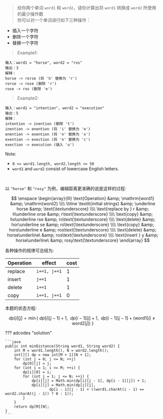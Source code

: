 <!-- prettier-ignore-start -->

> 给你两个单词 `word1` 和 `word2`，请你计算出将 `word1` 转换成 `word2` 所使用的最少操作数 <br>
> 你可以对一个单词进行如下三种操作：
>
-   插入一个字符
-   删除一个字符
-   替换一个字符
>
> Example1:
```
输入：word1 = "horse", word2 = "ros"
输出：3
解释：
horse -> rorse (将 'h' 替换为 'r')
rorse -> rose (删除 'r')
rose -> ros (删除 'e')
```
> Example2:
```
输入：word1 = "intention", word2 = "execution"
输出：5
解释：
intention -> inention (删除 't')
inention -> enention (将 'i' 替换为 'e')
enention -> exention (将 'n' 替换为 'x')
exention -> exection (将 'n' 替换为 'c')
exection -> execution (插入 'u')
```
Note:
>
-   `0 <= word1.length, word2.length <= 50`
-   `word1` and `word2` consist of lowercase English letters.

<!-- prettier-ignore-end -->

<br>

以 `"horse"` 和 `"rosy"` 为例，编辑距离更准确的说是这样的过程:

$$
\enspace
\begin{array}{lll}
\text{Operation}         &amp; \mathrm{word1}           &amp; \mathrm{word2} \\\\
\hline
\textit{initial strings}      &amp; \underline horse           &amp; \text{\textunderscore} \\\\
\text{replace by } r          &amp; h\underline orse           &amp; r\text{\textunderscore} \\\\
\text{copy}                   &amp; ho\underline rse           &amp; ro\text{\textunderscore} \\\\
\text{delete}                 &amp; hor\underline se           &amp; ro\text{\textunderscore} \\\\
\text{copy}                   &amp; hors\underline e           &amp; ros\text{\textunderscore} \\\\
\text{delete}                 &amp; horse\underline\           &amp; ros\text{\textunderscore} \\\\
\text{insert } y              &amp; horse\underline\          &amp; rosy\text{\textunderscore}
\end{array}
$$

各种操作的规律可总结为:

<font class="t_a%0&0_b%30_h%3&0">

| $\text{Operation}$ | $\text{effect}$ | $\text{cost}$ |
| ------------------ | --------------- | ------------- |
| $\text{replace}$   | `i+=1, j+=1`    | 1             |
| $\text{insert}$    | `j+=1`          | 1             |
| $\text{delete}$    | `i+=1`          | 1             |
| $\text{copy}$      | `i+=1, j+=1`    | 0             |

</font>

本题的状态方程:

$$
dp[i][j] = \min\lbrace \ dp[i][j-1]+1,\enspace dp[i-1][j]+1,\enspace dp[i-1][j-1] + (\mathrm{word1}[i] \ne \mathrm{word2}[j]) \ \rbrace
$$

??? adcodes "solution"

    ```java
    public int minDistance(String word1, String word2) {
        int M = word1.length(), N = word2.length();
        int[][] dp = new int[M + 1][N + 1];
        for (int j = 0; j <= N; ++j)
            dp[0][j] = j;
        for (int i = 1; i <= M; ++i) {
            dp[i][0] = i;
            for (int j = 1; j <= N; ++j) {
                dp[i][j] = Math.min(dp[i][j - 1], dp[i - 1][j]) + 1;
                dp[i][j] = Math.min(dp[i][j],
                        dp[i - 1][j - 1] + ((word1.charAt(i - 1) == word2.charAt(j - 1)) ? 0 : 1));
            }
        }
        return dp[M][N];
    }
    ```
